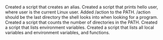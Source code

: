 Created a script that creates an alias.
Created a script that prints hello user, where user is the current Linux user.
Added /action to the PATH. /action should be the last directory the shell looks into when looking for a program.
Created a script that counts the number of directories in the PATH.
Created a script that lists environment variables.
Created a script that lists all local variables and environment variables, and functions.
